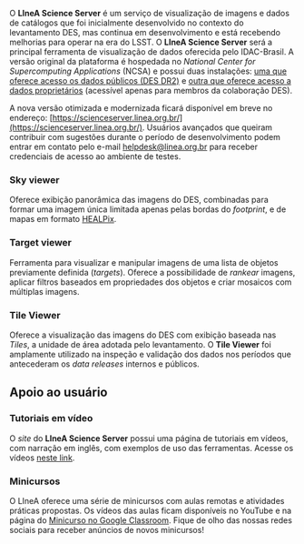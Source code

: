 
O **LIneA Science Server** é um serviço de visualização de imagens e dados de catálogos que foi inicialmente desenvolvido no contexto do levantamento DES, mas continua em desenvolvimento e está recebendo melhorias para operar na era do LSST. O **LIneA Science Server** será a principal ferramenta de visualização de dados oferecida pelo IDAC-Brasil. A versão original da plataforma é hospedada no _National Center for Supercomputing Applications_ (NCSA) e possui duas instalações: [uma que oferece acesso os dados públicos (DES DR2)](https://desportal2.cosmology.illinois.edu/) e [outra que oferece acesso a dados proprietários](https://desportal.cosmology.illinois.edu/) (acessível apenas para membros da colaboração DES). 

A nova versão otimizada e modernizada ficará disponível em breve no endereço: [https://scienceserver.linea.org.br/](https://scienceserver.linea.org.br/). Usuários avançados que queiram contribuir com sugestões durante o período de desenvolvimento podem entrar em contato pelo e-mail [helpdesk@linea.org.br](mailto:helpdesk@linea.org.br) para receber credenciais de acesso ao ambiente de testes.  

### Sky viewer
Oferece exibição panorâmica das imagens do DES, combinadas para formar uma imagem única limitada apenas pelas bordas do _footprint_, e de mapas em formato [HEALPix](https://healpix.sourceforge.io/).  

### Target viewer
Ferramenta para visualizar e manipular imagens de uma lista de objetos previamente definida (_targets_). Oferece a possibilidade de _rankear_ imagens, aplicar filtros baseados em propriedades dos objetos e criar mosaicos com múltiplas imagens. 

### Tile Viewer
Oferece a visualização das imagens do DES com exibição baseada nas _Tiles_, a unidade de área adotada pelo levantamento. O **Tile Viewer** foi amplamente utilizado na inspeção e validação dos dados nos períodos que antecederam os _data releases_ internos e públicos.


## Apoio ao usuário

### Tutoriais em vídeo
O _site_ do **LIneA Science Server** possui uma página de tutoriais em vídeos, com narração em inglês, com exemplos de uso das ferramentas. Acesse os vídeos [neste link](https://desportal2.cosmology.illinois.edu/tutorials).  

### Minicursos
O LIneA oferece uma série de minicursos com aulas remotas e atividades práticas propostas. Os vídeos das aulas ficam disponíveis no YouTube e na página do [Minicurso no Google Classroom](https://classroom.google.com/c/NDkzMTA0MzEyODA1?cjc=kl5jjnd). Fique de olho das nossas redes sociais para receber anúncios de novos minicursos! 